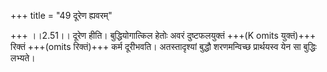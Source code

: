 +++
title = "49 दूरेण ह्यवरम्"

+++
।।2.51।। दूरेण हीति। बुद्धियोगात्किल हेतोः अवरं दुष्टफलयुक्तं +++(K omits युक्तं)+++ रिक्तं +++(omits रिक्तं)+++ कर्म दूरीभवति। अतस्तादृश्यां बुद्धौ शरणमन्विच्छ प्रार्थयस्व येन सा बुद्धिः लभ्यते।  
